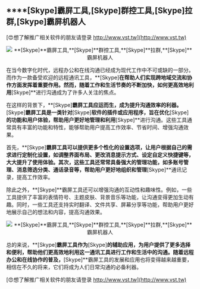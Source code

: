 ## ****[Skype]**霸屏工具,**[Skype]**群控工具,**[Skype]**拉群,**[Skype]**霸屏机器人**

[😍想了解推广相关软件的朋友请登录 http://www.vst.tw](http://www.vst.tw)

 <center><img src="https://vst.tw/MP4/tuiguang/png/8.png" alt="**[Skype]**霸屏工具,**[Skype]**群控工具,**[Skype]**拉群,**[Skype]**霸屏机器人"></center>

在当今数字化时代，远程办公和在线沟通已经成为现代工作中不可或缺的一部分。而作为一款备受欢迎的远程通讯工具，**[Skype]**在帮助人们实现跨地域交流和协作方面发挥着重要作用。然而，随着工作和生活节奏的不断加快，如何更高效地利用**[Skype]**进行沟通成为了许多人关注的焦点。

在这样的背景下，**[Skype]**霸屏工具应运而生，成为提升沟通效率的利器。**[Skype]**霸屏工具是一类针对**[Skype]**软件的插件或应用程序，旨在优化**[Skype]**的功能和用户体验，帮助用户更好地管理和利用**[Skype]**进行沟通。这些工具通常具有丰富的功能和特性，能够帮助用户提高工作效率、节省时间、增强沟通效果。

首先，**[Skype]**霸屏工具可以提供更多个性化的设置选项，让用户根据自己的需求进行定制化设置，如调整界面布局、更改消息提示方式、设定自定义快捷键等，大大提升了使用体验。其次，这些工具还常常具备强大的管理功能，如多账号管理、消息筛选分类、通话录音等，帮助用户更好地组织和管理**[Skype]**通讯记录，提高工作效率。

除此之外，**[Skype]**霸屏工具还可以增强沟通的互动性和趣味性。例如，一些工具提供了丰富的表情符号、主题皮肤、背景音乐等功能，让沟通变得更加生动有趣。同时，一些工具还支持实时翻译、文件共享、屏幕分享等功能，帮助用户更好地展示自己的想法和内容，提高沟通效果。

 <center><img src="https://vst.tw/MP4/tuiguang/png/8.png" alt="**[Skype]**霸屏工具,**[Skype]**群控工具,**[Skype]**拉群,**[Skype]**霸屏机器人"></center>

总的来说，**[Skype]**霸屏工具作为**[Skype]**的辅助应用，为用户提供了更多选择和便利，帮助他们更高效地利用这一通讯工具进行工作和生活中的沟通。随着远程办公和在线协作的普及，**[Skype]**霸屏工具的发展和应用也将变得越来越重要，相信在不久的将来，它们将成为人们日常沟通的必备利器。

[😍想了解推广相关软件的朋友请登录 http://www.vst.tw](http://www.vst.tw)



